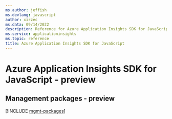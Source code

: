 ```yaml
---
ms.author: jeffish
ms.devlang: javascript
author: xirzec
ms.data: 09/14/2022
description: Reference for Azure Application Insights SDK for JavaScript
ms.service: applicationinsights
ms.topic: reference
title: Azure Application Insights SDK for JavaScript
---
```

# Azure Application Insights SDK for JavaScript - preview

## Management packages - preview
[!INCLUDE [mgmt-packages](application-insights-mgmt-index.md)]
